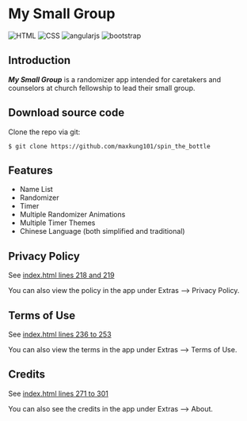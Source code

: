 # My Small Group
![HTML](https://img.shields.io/badge/HTML-5-red.svg)
![CSS](https://img.shields.io/badge/CSS-3-blue.svg)
![angularjs](https://img.shields.io/badge/angularjs-v1.5.11-yellow.svg)
![bootstrap](https://img.shields.io/badge/bootstrap-v4.0-blue.svg)

Introduction
------------
***My Small Group*** is a randomizer app intended for caretakers and counselors at church fellowship to lead their small group.

Download source code
--------------------
Clone the repo via git:
```
$ git clone https://github.com/maxkung101/spin_the_bottle
```
Features
--------
* Name List
* Randomizer
* Timer
* Multiple Randomizer Animations
* Multiple Timer Themes
* Chinese Language (both simplified and traditional)

Privacy Policy
--------------
See [index.html lines 218 and 219](https://github.com/maxkung101/spin_the_bottle/blob/master/www/index.html#L217)

You can also view the policy in the app under Extras --> Privacy Policy.

Terms of Use
------------
See [index.html lines 236 to 253](https://github.com/maxkung101/spin_the_bottle/blob/master/www/index.html#L235)

You can also view the terms in the app under Extras --> Terms of Use.

Credits
-------
See [index.html lines 271 to 301](https://github.com/maxkung101/spin_the_bottle/blob/master/www/index.html#L270)

You can also see the credits in the app under Extras --> About.

